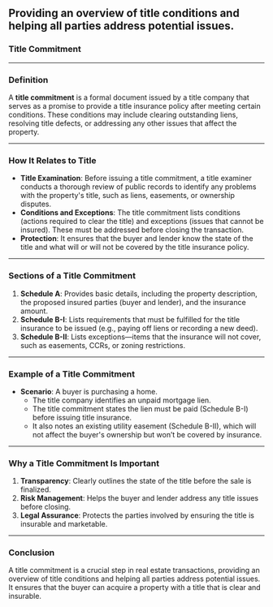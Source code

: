 ## Providing an overview of title conditions and helping all parties address potential issues.

### **Title Commitment**

---

### **Definition**  
A **title commitment** is a formal document issued by a title company that serves as a promise to provide a title insurance policy after meeting certain conditions. These conditions may include clearing outstanding liens, resolving title defects, or addressing any other issues that affect the property.

---

### **How It Relates to Title**  
- **Title Examination**: Before issuing a title commitment, a title examiner conducts a thorough review of public records to identify any problems with the property's title, such as liens, easements, or ownership disputes.  
- **Conditions and Exceptions**: The title commitment lists conditions (actions required to clear the title) and exceptions (issues that cannot be insured). These must be addressed before closing the transaction.  
- **Protection**: It ensures that the buyer and lender know the state of the title and what will or will not be covered by the title insurance policy.

---

### **Sections of a Title Commitment**  
1. **Schedule A**: Provides basic details, including the property description, the proposed insured parties (buyer and lender), and the insurance amount.  
2. **Schedule B-I**: Lists requirements that must be fulfilled for the title insurance to be issued (e.g., paying off liens or recording a new deed).  
3. **Schedule B-II**: Lists exceptions—items that the insurance will not cover, such as easements, CCRs, or zoning restrictions.  

---

### **Example of a Title Commitment**  
- **Scenario**: A buyer is purchasing a home.  
  - The title company identifies an unpaid mortgage lien.  
  - The title commitment states the lien must be paid (Schedule B-I) before issuing title insurance.  
  - It also notes an existing utility easement (Schedule B-II), which will not affect the buyer's ownership but won’t be covered by insurance.

---

### **Why a Title Commitment Is Important**  
1. **Transparency**: Clearly outlines the state of the title before the sale is finalized.  
2. **Risk Management**: Helps the buyer and lender address any title issues before closing.  
3. **Legal Assurance**: Protects the parties involved by ensuring the title is insurable and marketable.

---

### **Conclusion**  
A title commitment is a crucial step in real estate transactions, providing an overview of title conditions and helping all parties address potential issues. It ensures that the buyer can acquire a property with a title that is clear and insurable.
